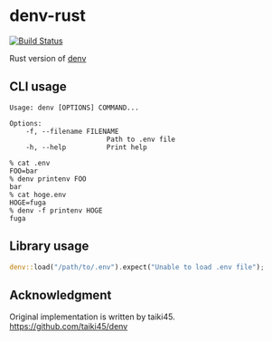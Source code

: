 # denv-rust
[![Build Status](https://travis-ci.org/eagletmt/denv-rust.svg?branch=master)](https://travis-ci.org/eagletmt/denv-rust)

Rust version of [denv](https://github.com/taiki45/denv)

## CLI usage
```
Usage: denv [OPTIONS] COMMAND...

Options:
    -f, --filename FILENAME
                        Path to .env file
    -h, --help          Print help
```

```
% cat .env
FOO=bar
% denv printenv FOO
bar
% cat hoge.env
HOGE=fuga
% denv -f printenv HOGE
fuga
```

## Library usage
```rust
denv::load("/path/to/.env").expect("Unable to load .env file");
```

## Acknowledgment
Original implementation is written by taiki45.
https://github.com/taiki45/denv

